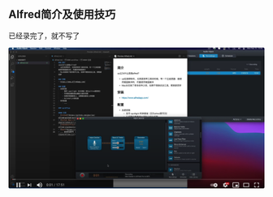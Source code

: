 ## Alfred简介及使用技巧

已经录完了，就不写了

[![alfred](./Resources/01-cover.png)](https://youtu.be/WvWMqYsz3so "youtube")